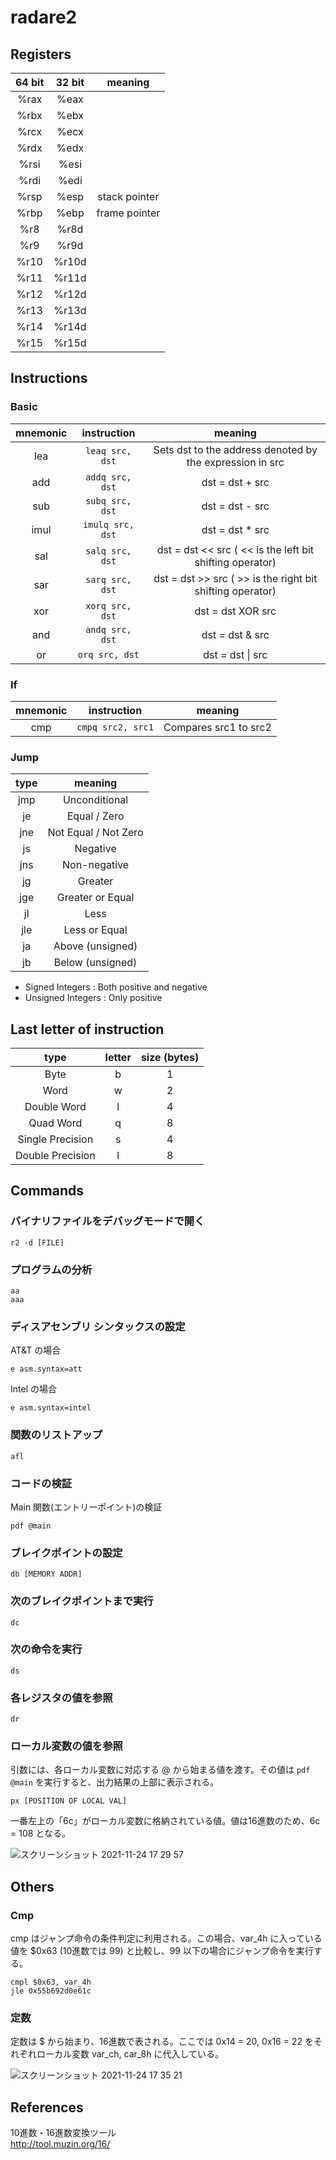 # radare2

## Registers
| 64 bit | 32 bit | meaning |
|:------:|:------:|:-------:|
| %rax   | %eax   |         |
| %rbx   | %ebx   |         |
| %rcx   | %ecx   |         |
| %rdx   | %edx   |         |
| %rsi   | %esi   |         |
| %rdi   | %edi   |         |
| %rsp   | %esp   | stack pointer |
| %rbp   | %ebp   | frame pointer |
| %r8    | %r8d   |         |
| %r9    | %r9d   |         |
| %r10   | %r10d  |         |
| %r11   | %r11d  |         |
| %r12   | %r12d  |         |
| %r13   | %r13d  |         |
| %r14   | %r14d  |         |
| %r15   | %r15d  |         |


## Instructions
### Basic
| mnemonic | instruction | meaning |
|:------:|:------:|:------:|
| lea | ```leaq src, dst``` | Sets dst to the address denoted by the expression in src |
| add | ```addq src, dst``` | dst = dst + src |
| sub | ```subq src, dst``` | dst = dst - src |
| imul | ```imulq src, dst``` | dst = dst * src |
| sal | ```salq src, dst``` | dst = dst << src ( << is the left bit shifting operator) |
| sar | ```sarq src, dst``` | dst = dst >> src ( >> is the right bit shifting operator) |
| xor | ```xorq src, dst``` | dst = dst XOR src |
| and | ```andq src, dst``` | dst = dst & src |
| or | ```orq src, dst``` | dst = dst \| src |


### If
| mnemonic | instruction | meaning |
|:------:|:------:|:------:|
| cmp | ```cmpq src2, src1``` | Compares src1 to src2 |


### Jump
| type | meaning |
|:------:|:------:|
| jmp   | Unconditional |
| je | Equal / Zero |
| jne | Not Equal / Not Zero |
| js | Negative |
| jns | Non-negative |
| jg | Greater |
| jge | Greater or Equal |
| jl | Less |
| jle | Less or Equal |
| ja | Above (unsigned) |
| jb | Below (unsigned) |

* Signed Integers : Both positive and negative  
* Unsigned Integers : Only positive


## Last letter of instruction
| type             | letter | size (bytes) |
|:----------------:|:------:|:------------:|
| Byte             | b      | 1            |
| Word             | w      | 2            |
| Double Word      | l      | 4            |
| Quad Word        | q      | 8            |
| Single Precision | s      | 4            |
| Double Precision | l      | 8            |


## Commands
### バイナリファイルをデバッグモードで開く
```
r2 -d [FILE]
```

### プログラムの分析
```
aa
aaa
```

### ディスアセンブリ シンタックスの設定
AT&T の場合
```
e asm.syntax=att
```

Intel の場合
```
e asm.syntax=intel
```

### 関数のリストアップ
```
afl
```

### コードの検証
Main 関数(エントリーポイント)の検証
```
pdf @main
```

### ブレイクポイントの設定
```
db [MEMORY ADDR]
```

### 次のブレイクポイントまで実行
```
dc
```

### 次の命令を実行
```
ds
```

### 各レジスタの値を参照
```
dr
```

### ローカル変数の値を参照
引数には、各ローカル変数に対応する @ から始まる値を渡す。その値は ```pdf @main``` を実行すると、出力結果の上部に表示される。
```
px [POSITION OF LOCAL VAL]
```

一番左上の「6c」がローカル変数に格納されている値。値は16進数のため、6c = 108 となる。

![スクリーンショット 2021-11-24 17 29 57](https://user-images.githubusercontent.com/39334151/143202326-0b989e4e-4cfc-445b-b457-23bb9ba5c8f1.png)

## Others
### Cmp
cmp はジャンプ命令の条件判定に利用される。この場合、var_4h に入っている値を $0x63 (10進数では 99) と比較し、99 以下の場合にジャンプ命令を実行する。
```
cmpl $0x63, var_4h
jle 0x55b692d0e61c
```

### 定数

定数は $ から始まり、16進数で表される。ここでは 0x14 = 20, 0x16 = 22 をそれぞれローカル変数 var_ch, car_8h に代入している。

![スクリーンショット 2021-11-24 17 35 21](https://user-images.githubusercontent.com/39334151/143203106-0f571861-e05b-48ee-916e-69bc96c3475a.png)

## References

10進数・16進数変換ツール  
http://tool.muzin.org/16/
